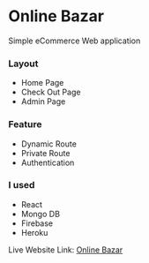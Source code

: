 # Online Bazar
Simple eCommerce Web application
### Layout
- Home Page
- Check Out Page
- Admin Page

### Feature
- Dynamic Route
- Private Route
- Authentication

### I used
- React
- Mongo DB
- Firebase
- Heroku

Live Website Link: [Online Bazar](https://online-bazar-36b84.web.app/)
